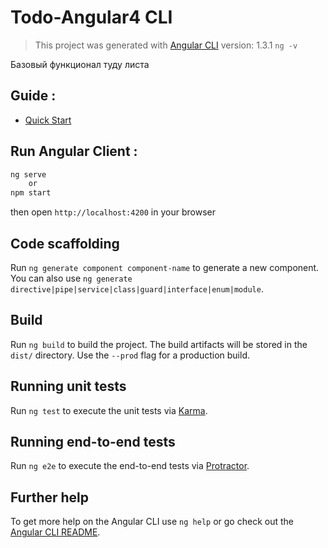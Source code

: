 # Todo-Angular4 CLI

> This project was generated with [Angular CLI](https://github.com/angular/angular-cli) version: 1.3.1 `ng -v`

Базовый функционал туду листа


## Guide : 
  - [Quick Start](https://angular.io/guide/quickstart)


## Run Angular Client :
  ```bash
  ng serve
      or
  npm start
  ```
  then open `http://localhost:4200` in your browser







## Code scaffolding

Run `ng generate component component-name` to generate a new component. You can also use `ng generate directive|pipe|service|class|guard|interface|enum|module`.

## Build

Run `ng build` to build the project. The build artifacts will be stored in the `dist/` directory. Use the `--prod` flag for a production build.

## Running unit tests

Run `ng test` to execute the unit tests via [Karma](https://karma-runner.github.io).

## Running end-to-end tests

Run `ng e2e` to execute the end-to-end tests via [Protractor](http://www.protractortest.org/).

## Further help

To get more help on the Angular CLI use `ng help` or go check out the [Angular CLI README](https://github.com/angular/angular-cli/blob/master/README.md).
